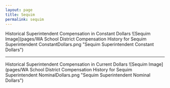 ```yaml
---
layout: page
title: Sequim
permalink: sequim
---
```



Historical Superintendent Compensation in Constant Dollars
![Sequim Image](pages/WA School District Compensation History for Sequim Superintendent ConstantDollars.png "Sequim Superintendent Constant Dollars")

___

Historical Superintendent Compensation in Current Dollars
![Sequim Image](pages/WA School District Compensation History for Sequim Superintendent NominalDollars.png "Sequim Superintendent Nominal Dollars")